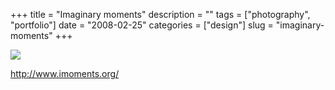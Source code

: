 +++
title = "Imaginary moments"
description = ""
tags = ["photography", "portfolio"]
date = "2008-02-25"
categories = ["design"]
slug = "imaginary-moments"
+++


 

  <div id="screens-thumbs" class="clearfix">
    <div class="txt-center" id="design-submission"><a href="http://www.imoments.org/"><img id='bluga-thumbnail-880' class='bluga-thumbnail large' src='http://media.konigi.com/bluga/
wt47f27918a2775_0.jpg'/></a></div>  
  </div>   
<p><a href="http://www.imoments.org/">http://www.imoments.org/</a></p>




